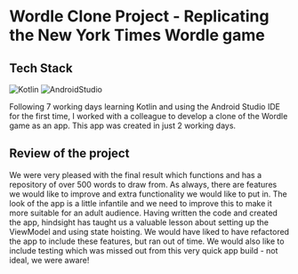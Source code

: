 # Wordle Clone Project - Replicating the New York Times Wordle game #

## Tech Stack ##
![Kotlin](https://img.shields.io/badge/Kotlin-7B68E4?style=for-the-badge&logo=kotlin&logoColor=white) ![AndroidStudio](https://img.shields.io/badge/Android_Studio-74B233?style=for-the-badge&logo=Android&logoColor=white)

Following 7 working days learning Kotlin and using the Android Studio IDE for the first time, I worked with a colleague to develop a clone of the Wordle game as an app. 
This app was created in just 2 working days. 

## Review of the project ##
We were very pleased with the final result which functions and has a repository of over 500 words to draw from. As always, there are features we would like to improve and extra functionality we would like to put in. The look of the app is a little infantile and we need to improve this to make it more suitable for an adult audience.
Having written the code and created the app, hindsight has taught us a valuable lesson about setting up the ViewModel and using state hoisting. We would have liked to have refactored the app to include these features, but ran out of time. We would also like to include testing which was missed out from this very quick app build - not ideal, we were aware!
